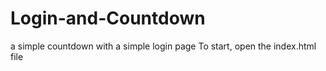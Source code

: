 # Login-and-Countdown
a simple countdown with a simple login page
To start, open the index.html file
